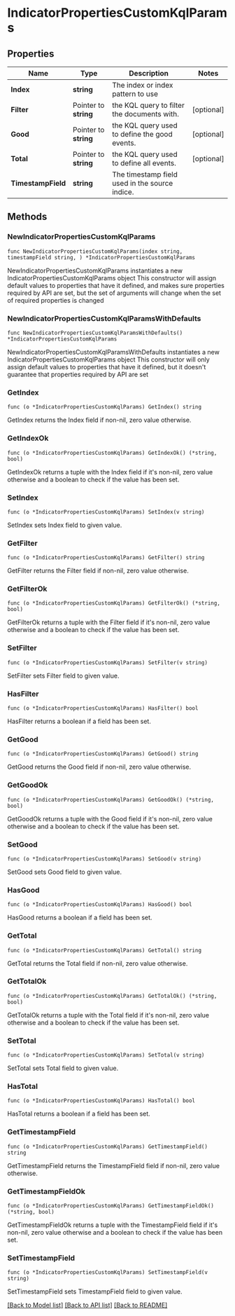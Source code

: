 # IndicatorPropertiesCustomKqlParams

## Properties

Name | Type | Description | Notes
------------ | ------------- | ------------- | -------------
**Index** | **string** | The index or index pattern to use | 
**Filter** | Pointer to **string** | the KQL query to filter the documents with. | [optional] 
**Good** | Pointer to **string** | the KQL query used to define the good events. | [optional] 
**Total** | Pointer to **string** | the KQL query used to define all events. | [optional] 
**TimestampField** | **string** | The timestamp field used in the source indice.  | 

## Methods

### NewIndicatorPropertiesCustomKqlParams

`func NewIndicatorPropertiesCustomKqlParams(index string, timestampField string, ) *IndicatorPropertiesCustomKqlParams`

NewIndicatorPropertiesCustomKqlParams instantiates a new IndicatorPropertiesCustomKqlParams object
This constructor will assign default values to properties that have it defined,
and makes sure properties required by API are set, but the set of arguments
will change when the set of required properties is changed

### NewIndicatorPropertiesCustomKqlParamsWithDefaults

`func NewIndicatorPropertiesCustomKqlParamsWithDefaults() *IndicatorPropertiesCustomKqlParams`

NewIndicatorPropertiesCustomKqlParamsWithDefaults instantiates a new IndicatorPropertiesCustomKqlParams object
This constructor will only assign default values to properties that have it defined,
but it doesn't guarantee that properties required by API are set

### GetIndex

`func (o *IndicatorPropertiesCustomKqlParams) GetIndex() string`

GetIndex returns the Index field if non-nil, zero value otherwise.

### GetIndexOk

`func (o *IndicatorPropertiesCustomKqlParams) GetIndexOk() (*string, bool)`

GetIndexOk returns a tuple with the Index field if it's non-nil, zero value otherwise
and a boolean to check if the value has been set.

### SetIndex

`func (o *IndicatorPropertiesCustomKqlParams) SetIndex(v string)`

SetIndex sets Index field to given value.


### GetFilter

`func (o *IndicatorPropertiesCustomKqlParams) GetFilter() string`

GetFilter returns the Filter field if non-nil, zero value otherwise.

### GetFilterOk

`func (o *IndicatorPropertiesCustomKqlParams) GetFilterOk() (*string, bool)`

GetFilterOk returns a tuple with the Filter field if it's non-nil, zero value otherwise
and a boolean to check if the value has been set.

### SetFilter

`func (o *IndicatorPropertiesCustomKqlParams) SetFilter(v string)`

SetFilter sets Filter field to given value.

### HasFilter

`func (o *IndicatorPropertiesCustomKqlParams) HasFilter() bool`

HasFilter returns a boolean if a field has been set.

### GetGood

`func (o *IndicatorPropertiesCustomKqlParams) GetGood() string`

GetGood returns the Good field if non-nil, zero value otherwise.

### GetGoodOk

`func (o *IndicatorPropertiesCustomKqlParams) GetGoodOk() (*string, bool)`

GetGoodOk returns a tuple with the Good field if it's non-nil, zero value otherwise
and a boolean to check if the value has been set.

### SetGood

`func (o *IndicatorPropertiesCustomKqlParams) SetGood(v string)`

SetGood sets Good field to given value.

### HasGood

`func (o *IndicatorPropertiesCustomKqlParams) HasGood() bool`

HasGood returns a boolean if a field has been set.

### GetTotal

`func (o *IndicatorPropertiesCustomKqlParams) GetTotal() string`

GetTotal returns the Total field if non-nil, zero value otherwise.

### GetTotalOk

`func (o *IndicatorPropertiesCustomKqlParams) GetTotalOk() (*string, bool)`

GetTotalOk returns a tuple with the Total field if it's non-nil, zero value otherwise
and a boolean to check if the value has been set.

### SetTotal

`func (o *IndicatorPropertiesCustomKqlParams) SetTotal(v string)`

SetTotal sets Total field to given value.

### HasTotal

`func (o *IndicatorPropertiesCustomKqlParams) HasTotal() bool`

HasTotal returns a boolean if a field has been set.

### GetTimestampField

`func (o *IndicatorPropertiesCustomKqlParams) GetTimestampField() string`

GetTimestampField returns the TimestampField field if non-nil, zero value otherwise.

### GetTimestampFieldOk

`func (o *IndicatorPropertiesCustomKqlParams) GetTimestampFieldOk() (*string, bool)`

GetTimestampFieldOk returns a tuple with the TimestampField field if it's non-nil, zero value otherwise
and a boolean to check if the value has been set.

### SetTimestampField

`func (o *IndicatorPropertiesCustomKqlParams) SetTimestampField(v string)`

SetTimestampField sets TimestampField field to given value.



[[Back to Model list]](../README.md#documentation-for-models) [[Back to API list]](../README.md#documentation-for-api-endpoints) [[Back to README]](../README.md)


